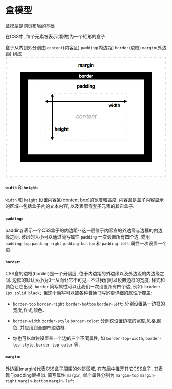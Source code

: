 # 盒模型

盒模型是网页布局的基础

在CSS中, 每个元素被表示(看做)为一个矩形的盒子

盒子从内到外分别由 `content`(内容区) `padding`(内边距) `border`(边框) `margin`(外边距) 组成
![](../../images/box-model-standard-small.png)




#### `width` 和 `height`: 
`width` 和 `height` 设置内容区(content box)的宽度和高度. 内容盒是盒子内容显示的区域--包括盒子内的文本内容, 以及表示嵌套子元素的其它盒子.


#### `padding`:
padding 表示一个CSS盒子的内边距--这一层位于内容盒的外边缘与边框的内边缘之间. 该层的大小可以通过简写属性 `padding` 一次设置所有四个边, 或用 `padding-top` `padding-right` `padding-bottom` 和 `padding-left` 属性一次设置一个边.


#### `border`:
CSS盒的边框(border)是一个分隔层, 位于内边距的外边缘以及外边距的内边缘之间. 边框的默认大小为0--从而让它不可见--不过我们可以设置边框的宽度, 样式和颜色让它出现. `border` 简写属性可以让我们一次设置所有四个边, 例如: `broder: 1px solid black;` 但这个简写可以被各种普通书写的更详细的属性所覆盖:

* `border-top` `border-right` `border-bottom` `border-left`: 分别设置某一边框的宽度,样式,颜色.

* `border-width` `border-style` `border-color`: 分别仅设置边框的宽度,风格,颜色, 并应用到全部四边边框.

* 你也可以单独设置某一个边的三个不同属性, 如 `border-top-width`, `border-top-style`, `border-top-color` 等. 

#### `margin`:
外边距(margin)代表CSS盒子周围的外部区域, 在布局中推开其它CSS盒子. 其表现与padding很相似. 简写属性 `margin`, 单个属性分别为 `margin-top` `margin-right` `margin-bottom` `margin-left`

 
    